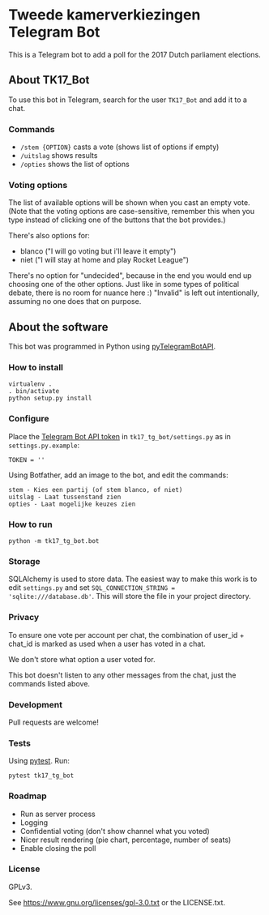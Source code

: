 # Tweede kamerverkiezingen Telegram Bot

This is a Telegram bot to add a poll for the 2017 Dutch parliament elections.


## About TK17_Bot

To use this bot in Telegram, search for the user `TK17_Bot` and add it to a chat.


###  Commands

- `/stem {OPTION}` casts a vote (shows list of options if empty)
- `/uitslag` shows results
- `/opties` shows the list of options


### Voting options

The list of available options will be shown when you cast an empty vote.
(Note that the voting options are case-sensitive, remember this when you type
instead of clicking one of the buttons that the bot provides.)

There's also options for:
- blanco ("I will go voting but i'll leave it empty")
- niet ("I will stay at home and play Rocket League")

There's no option for "undecided", because in the end you would end up choosing
one of the other options.
Just like in some types of political debate, there is no room for nuance here :)
"Invalid" is left out intentionally, assuming no one does that on purpose.


## About the software

This bot was programmed in Python using
[pyTelegramBotAPI](https://github.com/eternnoir/pyTelegramBotAPI#).


### How to install

```
virtualenv .
. bin/activate
python setup.py install
```


### Configure

Place the [Telegram Bot API token](https://core.telegram.org/bots)
in `tk17_tg_bot/settings.py` as in `settings.py.example`:

`TOKEN = ''`

Using Botfather, add an image to the bot, and edit the commands:

```
stem - Kies een partij (of stem blanco, of niet)
uitslag - Laat tussenstand zien
opties - Laat mogelijke keuzes zien
```

### How to run

`python -m tk17_tg_bot.bot`


### Storage

SQLAlchemy is used to store data. The easiest way to make this work is to edit
`settings.py` and set `SQL_CONNECTION_STRING = 'sqlite:///database.db'`.
This will store the file in your project directory.


### Privacy

To ensure one vote per account per chat, the combination of user_id + chat_id
is marked as used when a user has voted in a chat.

We don't store what option a user voted for.

This bot doesn't listen to any other messages from the chat, just the commands
listed above.


### Development

Pull requests are welcome!


### Tests

Using [pytest](http://doc.pytest.org/en/latest/). Run:

`pytest tk17_tg_bot`


### Roadmap

- Run as server process
- Logging
- Confidential voting (don't show channel what you voted)
- Nicer result rendering (pie chart, percentage, number of seats)
- Enable closing the poll


### License

GPLv3.

See https://www.gnu.org/licenses/gpl-3.0.txt or the LICENSE.txt.
